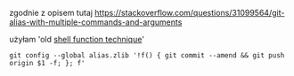 

zgodnie z opisem tutaj https://stackoverflow.com/questions/31099564/git-alias-with-multiple-commands-and-arguments 

użyłam 'old [shell function technique](https://stackoverflow.com/a/3322412/354577)'

```
git config --global alias.zlib '!f() { git commit --amend && git push origin $1 -f; }; f'
```



